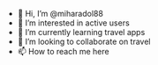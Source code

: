 - 👋 Hi, I’m @miharadol88
- 👀 I’m interested in active users
- 🌱 I’m currently learning travel apps
- 💞️ I’m looking to collaborate on travel
- 📫 How to reach me here

<!---
miharadol88/miharadol88 is a ✨ special ✨ repository because its `README.md` (this file) appears on your GitHub profile.
You can click the Preview link to take a look at your changes.
--->
